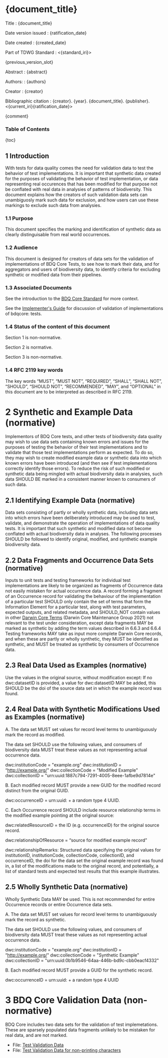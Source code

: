 <!--- Template for header, values provided from yaml configuration --->
# {document_title}

Title
: {document_title}

Date version issued
: {ratification_date}

Date created
: {created_date}

Part of TDWG Standard
: <{standard_iri}>

{previous_version_slot}

Abstract
: {abstract}

Authors:
: {authors}

Creator
: {creator}

Bibliographic citation
: {creator}. {year}. {document_title}. {publisher}. <{current_iri}{ratification_date}>

{comment}

### Table of Contents ###

{toc}

## 1 Introduction

With tests for data quality comes the need for validation data to test the behavior of test implementations.  It is important that synthetic data created for the purposes of validating the behavior of test implementation, or data representing real occurences that has been modified for that purpose not be conflated with real data in analysies of patterns of biodiversity.  This document explains how the creators of such validation data sets can unambiguosly mark such data for exclusion, and how users can use these markings to exclude such data from analysies.

### 1.1 Purpose

This document specifies the marking and identification of synthetic data as clearly distinguisable from real world occurrences.

### 1.2 Audience

This document is designed for creators of data sets for the validation of implementations of BDQ Core Tests, to see how to mark their data, and for aggregators and users of biodiversity data, to identify criteria for excluding synthetic or modified data from their pipelines. 

### 1.3 Associated Documents

See the introduction to the [BDQ Core Standard](../intro/index.md) for more context.

See the [Implementer's Guide](../guide/implementers/index.md) for discussion of validation of implementations of bdqcore: tests.

### 1.4 Status of the content of this document

Section 1 is non-normative.

Section 2 is normative.  

Section 3 is non-normative.

### 1.4 RFC 2119 key words

The key words “MUST”, “MUST NOT”, “REQUIRED”, “SHALL”, “SHALL NOT”, “SHOULD”, “SHOULD NOT”, “RECOMMENDED”, “MAY”, and “OPTIONAL” in this document are to be interpreted as described in RFC 2119.

# 2 Synthetic and Example Data (normative)

Implementors of BDQ Core tests, and other tests of biodiversity data quality may wish to use data sets containing known errors and issues for the purposes of testing the behavior of their test implementations and to validate that those test implementations perform as expected.  To do so, they may wish to create modified example data or synthetic data into which known errors have been introduced (and then see if test implementations correctly identify those errors).  To reduce the risk of such modified or synthetic data being mingled with actual biodiversity data in analysies, such data SHOULD BE marked in a consistent manner known to consumers of such data.

## 2.1 Identifying Example Data (normative)

Data sets consisting of partly or wholly synthetic data, including data sets into which errors have been deliberately introduced may be used to test, validate, and demonstrate the operation of implementations of data quality tests.  It is important that such synthetic and modified data not become conflated with actual biodiversity data in analyses.  The following processes SHOULD be followed to identify original, modified, and synthetic example biodiversity data.

## 2.2 Data Fragments and Occurrence Data Sets (normative)

Inputs to unit tests and testing frameworks for individual test implementations are likely to be organized as fragments of Occurrence data not easily mistaken for actual occurrence data.  A record forming a fragment of an Occurrence record for validating the behaviour of the implementation of a particular test SHOULD only contain the set of terms that form the Information Element for a particular test, along with test parameters, expected outputs, and related metadata, and SHOULD_NOT contain values in other [Darwin Core Terms](https://dwc.tdwg.org/list/) (Darwin Core Maintenance Group 2021) not relevant to the test under consideration, except data fragments MAY be marked as synthetic by adding the term values described in 6.6.3 and 6.6.4  Testing frameworks MAY take as input more complete Darwin Core records, and when these are partly or wholly synthetic, they MUST be identified as synthetic, and MUST be treated as synthetic by consumers of Occurrence data.

## 2.3 Real Data Used as Examples (normative)

Use the values in the original source, without modification except:  If no dwc:datasetID is provided, a value for dwc:datasetID MAY be added, this SHOULD be the doi of the source data set in which the example record was found.   

## 2.4  Real Data with Synthetic Modifications Used as Examples (normative)

A. The data set MUST set values for record level terms to unambiguously mark the record as modified.

The data set SHOULD use the following values, and consumers of biodiversity data MUST treat these values as not representing actual occurrence data. 

dwc:institutionCode = "example.org"
dwc:institutionID = “http://example.org/"
dwc:collectionCode =  "Modified Example"
dwc:collectionID = "urn:uuid:1887c794-7291-4005-8eee-1afbe9d7814e"

B. Each modified record MUST provide a new GUID for the modified record distinct from the original GUID.
 			
dwc:occurrenceID = urn:uuid: + a random type 4 UUID.

C. Each Occurrence record SHOULD include resource relationship terms in the modified example pointing at the original source:

dwc:relatedResourceID = the ID (e.g. occurrenceID) for the original source record.

dwc:relationshipOfResource = “source for modified example record”

dwc:relationshipRemarks:  Structured data specifying the original values for institutionID, institutionCode, collectionCode, collectionID, and occurrenceID, the doi for the data set the original example record was found in, a list of the modifications made to the original record, and potentially, a list of standard tests and expected test results that this example illustrates. 

## 2.5 Wholly Synthetic Data (normative)

Wholly Synthetic Data MAY be used.  This is not recommended for entire Occurrence records or entire Occurrence data sets.

A. The data set MUST set values for record level terms to unambiguously mark the record as synthetic.

The data set SHOULD use the following values, and consumers of biodiversity data MUST treat these values as not representing actual occurrence data. 

dwc:institutionCode = "example.org"
dwc:institutionID = “http://example.org/"
dwc:collectionCode =  "Synthetic Example"
dwc:collectionID = "urn:uuid:0b1b9546-64aa-446b-bd9c-cbb0eacf4332"

B.  Each modified record MUST provide a GUID for the synthetic record.

dwc:occurrenceID = urn:uuid: + a random type 4 UUID

# 3 BDQ Core Validation Data (non-normative) 

BDQ Core includes two data sets for the validation of test implemetations.  These are sparsely populated data fragments unlikely to be mistaken for real data, and are not marked. 

  - File: [Test Validation Data](../guide/implementers/TG2_test_validation_data.csv "Test validation data csv file")
  - File: [Test Validation Data for non-printing characters](../guide/implementers/TG2_test_validation_data_nonprintingchars.csv "Test validation data csv file for testing implementations of EMPTY, containing non-printing characters")

